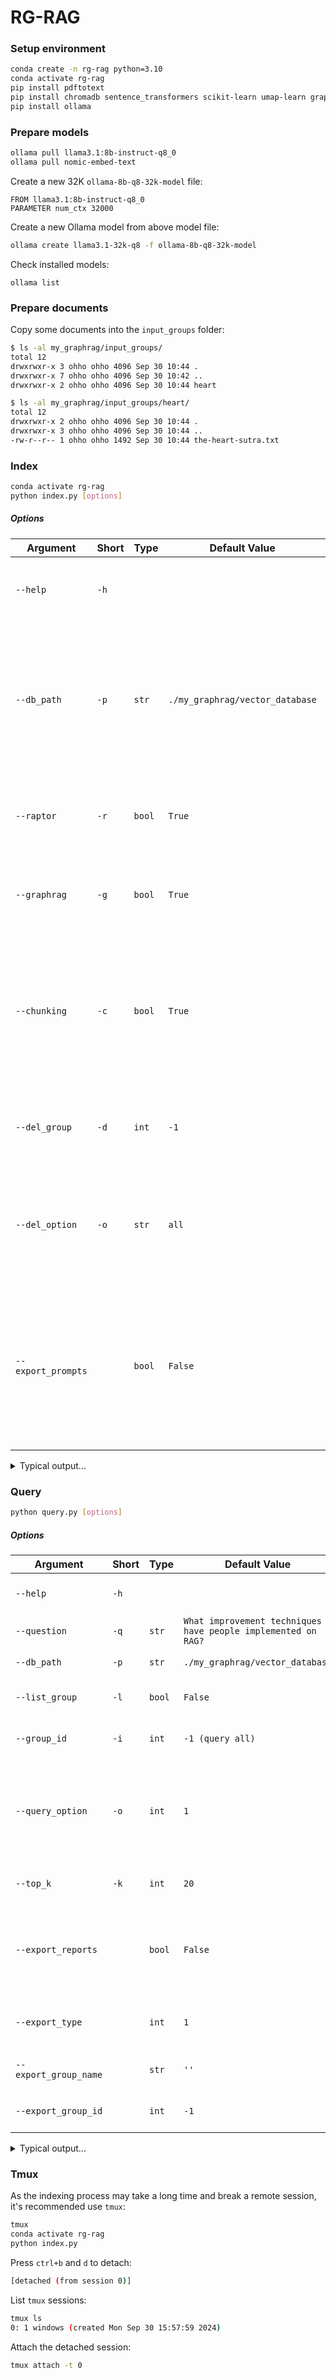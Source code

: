 # RG-RAG

### Setup environment
```bash
conda create -n rg-rag python=3.10
conda activate rg-rag
pip install pdftotext
pip install chromadb sentence_transformers scikit-learn umap-learn graphrag nltk
pip install ollama
```

### Prepare models
```bash
ollama pull llama3.1:8b-instruct-q8_0
ollama pull nomic-embed-text
```
Create a new 32K `ollama-8b-q8-32k-model` file:
```
FROM llama3.1:8b-instruct-q8_0
PARAMETER num_ctx 32000
```
Create a new Ollama model from above model file:
```bash
ollama create llama3.1-32k-q8 -f ollama-8b-q8-32k-model
```
Check installed models:
```base
ollama list
```

### Prepare documents
Copy some documents into the `input_groups` folder:
```bash
$ ls -al my_graphrag/input_groups/
total 12
drwxrwxr-x 3 ohho ohho 4096 Sep 30 10:44 .
drwxrwxr-x 7 ohho ohho 4096 Sep 30 10:42 ..
drwxrwxr-x 2 ohho ohho 4096 Sep 30 10:44 heart

$ ls -al my_graphrag/input_groups/heart/
total 12
drwxrwxr-x 2 ohho ohho 4096 Sep 30 10:44 .
drwxrwxr-x 3 ohho ohho 4096 Sep 30 10:44 ..
-rw-r--r-- 1 ohho ohho 1492 Sep 30 10:44 the-heart-sutra.txt
```

### Index
```bash
conda activate rg-rag
python index.py [options]
```
##### Options
| Argument | Short | Type     | Default Value                   | Description                                                                                                                     |
|--------|---|----------|---------------------------------|---------------------------------------------------------------------------------------------------------------------------------|
| `--help` | `-h` |          |                                 | Show the help message of all options and exit.                                                                                  |
| `--db_path` | `-p` | `str`    | `./my_graphrag/vector_database` | Specify the database path. If the path already exists, check whether the document is in the db, if not, add to the db.          |
| `--raptor` | `-r` | `bool`   | `True`                          | If True, run raptor index. If False, skip raptor index.                                                                         |
| `--graphrag` | `-g` | `bool`   | `True`                          | If True, run graphrag index. If False, skip graphrag index.                                                                     |
| `--chunking` | `-c` | `bool`   | `True`                          | If True, use our chunking method to chunk each file in the group. If False, consider each file in the group is a chunk.         |
| `--del_group` | `-d` | `int`    | `-1`                            | ID of the group to delete. If not provided, skip.                                                                               |
| `--del_option` | `-o` | `str`    | `all`                           | Options: ['all', 'graphrag', 'raptor']. Choose which part you want to delete in the group.                                      |
| `--export_prompts`      |   | `bool`   | `False`                         | If True, export the input and output text of all 3 index prompts to prompts folder. If False, skip exporting. Default is False. |
<details>
  <summary>Typical output...</summary>

  ```
  $ python index.py
  🚀 Reading settings from /home/ohho/codes/david/rg-rag-sutra/my_graphrag/output/tmp_config/settings.yaml
  🚀 create_base_text_units
                                   id  ... n_tokens
  0  ac67bbf50ea59187cea5947b4e482e79  ...      300
  1  0650fd69f66ac0d668f05d218942ac62  ...      201
  2  7d902ccc1d6328cdf06ab78c6a43b5f8  ...        1
  
  [3 rows x 5 columns]
  🚀 create_base_extracted_entities
                                          entity_graph
  0  <graphml xmlns="http://graphml.graphdrawing.or...
  🚀 create_summarized_entities
                                          entity_graph
  0  <graphml xmlns="http://graphml.graphdrawing.or...
  🚀 create_base_entity_graph
     level                                    clustered_graph
  0      0  <graphml xmlns="http://graphml.graphdrawing.or...
  1      1  <graphml xmlns="http://graphml.graphdrawing.or...
  🚀 create_final_entities
                                    id  ...                              description_embedding
  0   b45241d70f0e43fca764df95b2b81f77  ...  [0.9320005774497986, 1.397796392440796, -3.174...
  1   4119fd06010c494caa07f439b333f4c5  ...  [0.24602527916431427, 1.054911494255066, -2.92...
  2   d3835bf3dda84ead99deadbeac5d0d7d  ...  [0.41057634353637695, 1.5639721155166626, -3.4...
  3   077d2820ae1845bcbb1803379a3d1eae  ...  [-0.05211891978979111, 1.8968952894210815, -3....
  4   3671ea0dd4e84c1a9b02c5ab2c8f4bac  ...  [0.20558682084083557, 1.4166734218597412, -3.1...
  ..                               ...  ...                                                ...
  72  fa3c4204421c48609e52c8de2da4c654  ...  [-0.23991772532463074, 1.334349274635315, -3.4...
  73  53af055f068244d0ac861b2e89376495  ...  [-0.057600777596235275, 0.6985769271850586, -3...
  74  c03ab3ce8cb74ad2a03b94723bfab3c7  ...  [-0.2641189694404602, 1.2557107210159302, -3.4...
  75  ed6d2eee9d7b4f5db466b1f6404d31cc  ...  [0.3077894151210785, 0.9161084294319153, -4.18...
  76  fc01e9baa80e417c9206f941bb279407  ...  [-0.8715166449546814, 1.3191969394683838, -3.7...
  
  [77 rows x 8 columns]
  🚀 create_final_nodes
       level                      title          type  ...                 top_level_node_id  x  y
  0        0  BODHISATTVA OF COMPASSION        PERSON  ...  b45241d70f0e43fca764df95b2b81f77  0  0
  1        0              PRAJNA WISDOM       CONCEPT  ...  4119fd06010c494caa07f439b333f4c5  0  0
  2        0                    NIRVANA       CONCEPT  ...  d3835bf3dda84ead99deadbeac5d0d7d  0  0
  3        0                BODHISATTVA        PERSON  ...  077d2820ae1845bcbb1803379a3d1eae  0  0
  4        0                      SUTRA          TEXT  ...  3671ea0dd4e84c1a9b02c5ab2c8f4bac  0  0
  ..     ...                        ...           ...  ...                               ... .. ..
  149      1           PRESS_CONFERENCE         EVENT  ...  fa3c4204421c48609e52c8de2da4c654  0  0
  150      1               RELEASE_DATE  EVENT_DETAIL  ...  53af055f068244d0ac861b2e89376495  0  0
  151      1               RELEASE_TIME  EVENT_DETAIL  ...  c03ab3ce8cb74ad2a03b94723bfab3c7  0  0
  152      1               EVENT_DETAIL  EVENT_DETAIL  ...  ed6d2eee9d7b4f5db466b1f6404d31cc  0  0
  153      1                    SERVICE       SERVICE  ...  fc01e9baa80e417c9206f941bb279407  0  0
  
  [154 rows x 15 columns]
  🚀 create_final_communities
    id        title  ...                                   relationship_ids                       text_unit_ids
  0  1  Community 1  ...  [6ea81acaf232485e94fff638e03336e1, d136b08d586...  [7d902ccc1d6328cdf06ab78c6a43b5f8]
  1  0  Community 0  ...  [af1d0fec22114a3398b8016f5225f9ed, b07a7f08836...  [7d902ccc1d6328cdf06ab78c6a43b5f8]
  2  3  Community 3  ...  [353d91abc68648639d65a549e59b5cf3, 7ce637e4f35...  [7d902ccc1d6328cdf06ab78c6a43b5f8]
  3  2  Community 2  ...  [9a6f414210e14841a5b0e661aedc898d, 30c9641543c...  [7d902ccc1d6328cdf06ab78c6a43b5f8]
  4  7  Community 7  ...  [6ea81acaf232485e94fff638e03336e1, d136b08d586...  [7d902ccc1d6328cdf06ab78c6a43b5f8]
  5  5  Community 5  ...  [af1d0fec22114a3398b8016f5225f9ed, b07a7f08836...  [7d902ccc1d6328cdf06ab78c6a43b5f8]
  6  8  Community 8  ...  [eeef6ae5c464400c8755900b4f1ac37a, cccfa151fed...  [7d902ccc1d6328cdf06ab78c6a43b5f8]
  7  6  Community 6  ...  [422433aa45804c7ebb973b2fafce5da6, 86505bca739...  [7d902ccc1d6328cdf06ab78c6a43b5f8]
  8  4  Community 4  ...  [1af9faf341e14a5bbf4ddc9080e8dc0b, 8870cf2b5df...  [7d902ccc1d6328cdf06ab78c6a43b5f8]
  
  [9 rows x 6 columns]
  🚀 join_text_units_to_entity_ids
                        text_unit_ids                                         entity_ids                                id
  0  ac67bbf50ea59187cea5947b4e482e79  [b45241d70f0e43fca764df95b2b81f77, 4119fd06010...  ac67bbf50ea59187cea5947b4e482e79
  1  0650fd69f66ac0d668f05d218942ac62  [4119fd06010c494caa07f439b333f4c5, d3835bf3dda...  0650fd69f66ac0d668f05d218942ac62
  2  7d902ccc1d6328cdf06ab78c6a43b5f8  [147c038aef3e4422acbbc5f7938c4ab8, b7702b90c7f...  7d902ccc1d6328cdf06ab78c6a43b5f8
  🚀 create_final_relationships
                         source                  target  weight  ... source_degree target_degree rank
  0   BODHISATTVA OF COMPASSION           PRAJNA WISDOM     4.0  ...             3             7   10
  1   BODHISATTVA OF COMPASSION                 NIRVANA     5.0  ...             3            12   15
  2   BODHISATTVA OF COMPASSION                   SUTRA     7.0  ...             3             3    6
  3               PRAJNA WISDOM                 NIRVANA    11.0  ...             7            12   19
  4               PRAJNA WISDOM             BODHISATTVA     4.0  ...             7             8   15
  ..                        ...                     ...     ...  ...           ...           ...  ...
  68                    YOUTUBE  VIDEO_SHARING_PLATFORM     1.0  ...             2             1    3
  69                   FACEBOOK            SOCIAL_MEDIA     1.0  ...             4             1    5
  70                   FACEBOOK                PLATFORM     2.0  ...             4             1    5
  71                   FACEBOOK                 SERVICE     1.0  ...             4             1    5
  72                    RELEASE                   EVENT     1.0  ...             2             1    3
  
  [73 rows x 10 columns]
  🚀 join_text_units_to_relationship_ids
                                   id                                   relationship_ids
  0  ac67bbf50ea59187cea5947b4e482e79  [56d0e5ebe79e4814bd1463cf6ca21394, 7c49f2710e8...
  1  0650fd69f66ac0d668f05d218942ac62  [0adb2d9941f34ef7b2f7743cc6225844, 6b02373137f...
  2  7d902ccc1d6328cdf06ab78c6a43b5f8  [6ea81acaf232485e94fff638e03336e1, d136b08d586...
  🚀 create_final_community_reports
    community  ...                                    id
  0         4  ...  1e8045b0-3147-47c4-b208-e9f3f65aed25
  1         5  ...  8e0481a8-b320-4484-a1cc-60cd7fee8c71
  2         6  ...  2cc69642-bc13-4e64-8866-32c3f24fa4a8
  3         7  ...  0c32904b-383b-4395-a38b-ca7ab5be48ef
  4         8  ...  6f422588-9d9e-4574-90bd-6c549a304d27
  5         0  ...  ea480c97-d7c2-4be0-9d8a-0752c03227d7
  6         1  ...  c4034add-8149-4ddb-a669-ae9a8cd79ace
  7         2  ...  618bd89f-282e-43b4-8777-2f9411f55514
  8         3  ...  30bc8c70-c20c-4d6a-9f5f-28baf50ca481
  
  [9 rows x 10 columns]
  🚀 create_final_text_units
                                   id  ...                                   relationship_ids
  0  ac67bbf50ea59187cea5947b4e482e79  ...  [56d0e5ebe79e4814bd1463cf6ca21394, 7c49f2710e8...
  1  0650fd69f66ac0d668f05d218942ac62  ...  [0adb2d9941f34ef7b2f7743cc6225844, 6b02373137f...
  2  7d902ccc1d6328cdf06ab78c6a43b5f8  ...  [6ea81acaf232485e94fff638e03336e1, d136b08d586...
  
  [3 rows x 6 columns]
  🚀 create_base_documents
                                   id  ...                title
  0  41326c50c373b31d1a8d23b8ae48151a  ...  the-heart-sutra.txt
  
  [1 rows x 4 columns]
  🚀 create_final_documents
                                   id  ...                title
  0  41326c50c373b31d1a8d23b8ae48151a  ...  the-heart-sutra.txt
  
  [1 rows x 4 columns]
  ⠇ GraphRAG Indexer 
  ├── Loading Input (text) - 1 files loaded (0 filtered) ━━━━━━━━━━━━━━━━━━━━━━━━━━━━━━━━━━━━━━━━ 100% 0:00:00 0:00:00
  ├── create_base_text_units
  ├── create_base_extracted_entities
  ├── create_summarized_entities
  ├── create_base_entity_graph
  ├── create_final_entities
  ├── create_final_nodes
  ├── create_final_communities
  ├── join_text_units_to_entity_ids
  ├── create_final_relationships
  ├── join_text_units_to_relationship_ids
  ├── create_final_community_reports
  ├── create_final_text_units
  ├── create_base_documents
  └── create_final_documents
  🚀 All workflows completed successfully.
  graphrag run time: 0:09:45.906138
  raptor run time: 0:00:03.178684
  run time: 0:09:49.084822
  count of group: 1
  count of paper: 1
  count of chunk: 1
  count of relationship: 234
  count of community report: 9
  count of summary: 1
  ```
</details>

### Query
```bash
python query.py [options]
```
##### Options
| Argument              | Short | Type   | Default Value                  | Description                           |
|-----------------------|---|--------|--------------------------------|---------------------------------------|
| `--help`              | `-h` |        |                                | Show the help message of all options and exit. |
| `--question`          | `-q` | `str`  | `What improvement techniques have people implemented on RAG?` | Provide a question for query.         |
| `--db_path`           | `-p` | `str`  | `./my_graphrag/vector_database` | Specify the database path.            |
| `--list_group`        | `-l` | `bool` | `False`                        | If True, list group details. If False, execute the query. |
| `--group_id`          | `-i` | `int`  | `-1 (query all)`               | Group ID to query. If not provided, query all. |
| `--query_option`      | `-o` | `int`  | `1`                            | 1. GraphRAG + Raptor: community report + summary; 2. Raptor: base + summary; 3. GraphRAG: community report; 4. Basic RAG: base |
| `--top_k`             | `-k` | `int`  | `20`                           | Top k number of chunks that query is based on. |
| `--export_reports`    |   | `bool` | `False`                        | If True, export the GraphRAG community reports or Raptor summaries. If False, do not export. Default is False. |
| `--export_type`       |   | `int`    | `1`                            | 1. GraphRAG community reports; 2. Raptor summaries                                      |
| `--export_group_name` |   | `str`    | `''`                             | You need to specify export_group_name or export_group_id. |
| `--export_group_id`   |   | `int`    | `-1`                             | You need to specify export_group_name or export_group_id. |
<details>
  <summary>Typical output...</summary>

  ```
  $ python query.py -q "what's the meaning of suffering?"
  [nltk_data] Downloading package punkt to /home/user2/nltk_data...
  [nltk_data]   Package punkt is already up-to-date!
  --- final answer ---
  <question>
  what's the meaning of suffering?
  </question>
  
  <answer>
  **Summary of Analyst Reports**
  
  The analysts' reports provide various perspectives on the concept of "suffering". However, it is essential to note that none of the reports directly address the question of what suffering means. The top-ranked report indicates that there is no information about suffering in the data table.
  
  **Key Points from Analyst Reports**
  
  1. **Suffering as a void concept**: Suffering may be seen as an empty or void concept, similar to wisdom and attainment (Score: 60).
  2. **Suffering alleviated by Prajna wisdom and dharani mantra**: The great dharani mantra can alleviate all pain, implying that suffering can be alleviated through the use of this mantra (Score: 50).
  3. **Suffering as a lack of Prajna wisdom**: Suffering is associated with the absence of Prajna wisdom, which is necessary for reaching the clearest state of Nirvana (Score: 70).
  4. **Suffering as a result of ignorance and delusion**: Suffering is described as a consequence of ignorance, which leads to delusion (Score: 80).
  5. **Suffering ultimately empty of inherent existence**: All phenomena, including suffering, are void of inherent existence (Score: 90).
  
  **Implications**
  
  While the analysts' reports provide various perspectives on suffering, it is essential to note that none of them directly answer the question of what suffering means. However, we can infer that suffering may be seen as:
  
  * A void concept
  * Alleviated by Prajna wisdom and the dharani mantra
  * Associated with the absence of Prajna wisdom
  * A consequence of ignorance and delusion
  * Ultimately empty of inherent existence
  
  **Conclusion**
  
  The analysts' reports provide a range of perspectives on suffering, but none directly address the question. However, we can synthesize the key points to understand that suffering may be seen as an empty or void concept, alleviated by Prajna wisdom and the dharani mantra, associated with the absence of Prajna wisdom, a consequence of ignorance and delusion, and ultimately empty of inherent existence.
  
  **Recommendation**
  
  To answer the question more directly, further analysis or additional data may be necessary to provide a clear understanding of what suffering means.
  </answer>
  
  <reference_id>
  paper id 1: chunk ids 1
  paper id 1: summary ids 1
  </reference_id>
  
  --- final answer ---
  run time 0:00:15.993182
  ```
</details>

### Tmux
As the indexing process may take a long time and break a remote session, it's recommended use `tmux`:
```bash
tmux
conda activate rg-rag
python index.py
```
Press `ctrl+b` and `d` to detach:
```bash
[detached (from session 0)]
```
List `tmux` sessions:
```bash
tmux ls
0: 1 windows (created Mon Sep 30 15:57:59 2024)
```
Attach the detached session:
```bash
tmux attach -t 0
```
